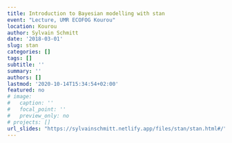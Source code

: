 ```yaml
---
title: Introduction to Bayesian modelling with stan
event: "Lecture, UMR ECOFOG Kourou"
location: Kourou
author: Sylvain Schmitt
date: '2018-03-01'
slug: stan
categories: []
tags: []
subtitle: ''
summary: ''
authors: []
lastmod: '2020-10-14T15:34:54+02:00'
featured: no
# image:
#   caption: ''
#   focal_point: ''
#   preview_only: no
# projects: []
url_slides: "https://sylvainschmitt.netlify.app/files/stan/stan.html#/"
---
```


